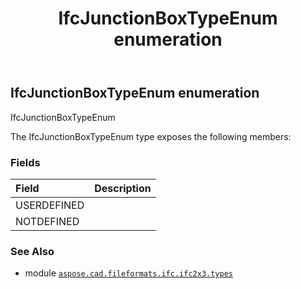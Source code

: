 ﻿---
title: IfcJunctionBoxTypeEnum enumeration
second_title: Aspose.CAD for Python via .NET API References
description: 
type: docs
weight: 2440
url: /python-net/aspose.cad.fileformats.ifc.ifc2x3.types/ifcjunctionboxtypeenum/
is_root: false
---

## IfcJunctionBoxTypeEnum enumeration

IfcJunctionBoxTypeEnum



The IfcJunctionBoxTypeEnum type exposes the following members:

### Fields
| Field | Description |
| :- | :- |
| USERDEFINED |  |
| NOTDEFINED |  |



### See Also
* module [`aspose.cad.fileformats.ifc.ifc2x3.types`](..)
